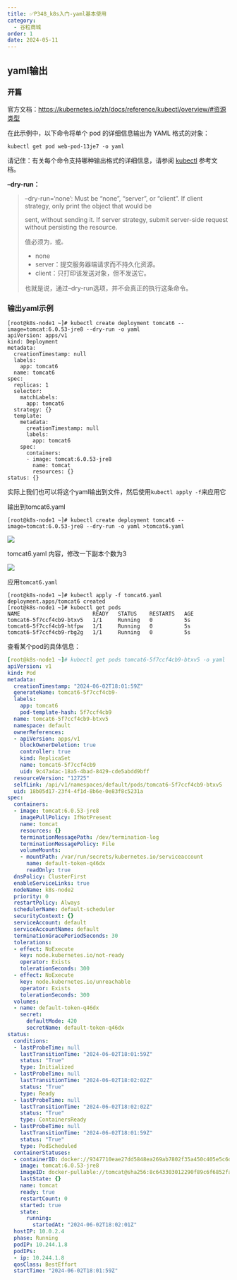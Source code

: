 ```yaml
---
title: ✅P348_k8s入门-yaml基本使用
category:
  - 谷粒商城
order: 1
date: 2024-05-11
---
```


<!-- more -->

## yaml输出

### 开篇

官方文档：https://kubernetes.io/zh/docs/reference/kubectl/overview/#资源类型

在此示例中，以下命令将单个 pod 的详细信息输出为 YAML 格式的对象：

```
kubectl get pod web-pod-13je7 -o yaml
```

请记住：有关每个命令支持哪种输出格式的详细信息，请参阅 [kubectl](https://kubernetes.io/docs/user-guide/kubectl/) 参考文档。

**–dry-run：**

> –dry-run=‘none’: Must be “none”, “server”, or “client”. If client strategy, only print the object that would be
>
> sent, without sending it. If server strategy, submit server-side request without persisting the resource.
>
> 值必须为`，`或`。`
>
> - none
> - server：提交服务器端请求而不持久化资源。
> - client：只打印该发送对象，但不发送它。
>
> 也就是说，通过–dry-run选项，并不会真正的执行这条命令。

### 输出yaml示例

```
[root@k8s-node1 ~]# kubectl create deployment tomcat6 --image=tomcat:6.0.53-jre8 --dry-run -o yaml
apiVersion: apps/v1
kind: Deployment
metadata:
  creationTimestamp: null
  labels:
    app: tomcat6
  name: tomcat6
spec:
  replicas: 1
  selector:
    matchLabels:
      app: tomcat6
  strategy: {}
  template:
    metadata:
      creationTimestamp: null
      labels:
        app: tomcat6
    spec:
      containers:
      - image: tomcat:6.0.53-jre8
        name: tomcat
        resources: {}
status: {}
```

实际上我们也可以将这个yaml输出到文件，然后使用`kubectl apply -f`来应用它

输出到tomcat6.yaml 

```
[root@k8s-node1 ~]# kubectl create deployment tomcat6 --image=tomcat:6.0.53-jre8 --dry-run -o yaml >tomcat6.yaml
```

![](https://cfmall-hello.oss-cn-beijing.aliyuncs.com/img/202405/40a3b3624f843cb3.png)

tomcat6.yaml 内容，修改一下副本个数为3

![](https://cfmall-hello.oss-cn-beijing.aliyuncs.com/img/202405/2d280cd8309b4d60.png)

应用`tomcat6.yaml`

```
[root@k8s-node1 ~]# kubectl apply -f tomcat6.yaml
deployment.apps/tomcat6 created
[root@k8s-node1 ~]# kubectl get pods
NAME                       READY   STATUS    RESTARTS   AGE
tomcat6-5f7ccf4cb9-btxv5   1/1     Running   0          5s
tomcat6-5f7ccf4cb9-htfpw   1/1     Running   0          5s
tomcat6-5f7ccf4cb9-rbg2g   1/1     Running   0          5s
```

查看某个pod的具体信息：

```yaml
[root@k8s-node1 ~]# kubectl get pods tomcat6-5f7ccf4cb9-btxv5 -o yaml
apiVersion: v1
kind: Pod
metadata:
  creationTimestamp: "2024-06-02T18:01:59Z"
  generateName: tomcat6-5f7ccf4cb9-
  labels:
    app: tomcat6
    pod-template-hash: 5f7ccf4cb9
  name: tomcat6-5f7ccf4cb9-btxv5
  namespace: default
  ownerReferences:
  - apiVersion: apps/v1
    blockOwnerDeletion: true
    controller: true
    kind: ReplicaSet
    name: tomcat6-5f7ccf4cb9
    uid: 9c47a4ac-18a5-4bad-8429-cde5abdd9bff
  resourceVersion: "12725"
  selfLink: /api/v1/namespaces/default/pods/tomcat6-5f7ccf4cb9-btxv5
  uid: 18b05d17-23f4-4f1d-8b6e-0e83f8c5231a
spec:
  containers:
  - image: tomcat:6.0.53-jre8
    imagePullPolicy: IfNotPresent
    name: tomcat
    resources: {}
    terminationMessagePath: /dev/termination-log
    terminationMessagePolicy: File
    volumeMounts:
    - mountPath: /var/run/secrets/kubernetes.io/serviceaccount
      name: default-token-q46dx
      readOnly: true
  dnsPolicy: ClusterFirst
  enableServiceLinks: true
  nodeName: k8s-node2
  priority: 0
  restartPolicy: Always
  schedulerName: default-scheduler
  securityContext: {}
  serviceAccount: default
  serviceAccountName: default
  terminationGracePeriodSeconds: 30
  tolerations:
  - effect: NoExecute
    key: node.kubernetes.io/not-ready
    operator: Exists
    tolerationSeconds: 300
  - effect: NoExecute
    key: node.kubernetes.io/unreachable
    operator: Exists
    tolerationSeconds: 300
  volumes:
  - name: default-token-q46dx
    secret:
      defaultMode: 420
      secretName: default-token-q46dx
status:
  conditions:
  - lastProbeTime: null
    lastTransitionTime: "2024-06-02T18:01:59Z"
    status: "True"
    type: Initialized
  - lastProbeTime: null
    lastTransitionTime: "2024-06-02T18:02:02Z"
    status: "True"
    type: Ready
  - lastProbeTime: null
    lastTransitionTime: "2024-06-02T18:02:02Z"
    status: "True"
    type: ContainersReady
  - lastProbeTime: null
    lastTransitionTime: "2024-06-02T18:01:59Z"
    status: "True"
    type: PodScheduled
  containerStatuses:
  - containerID: docker://9347710eae27dd5848ea269ab7802f35a450c405e5c6dc52960895f779c06c94
    image: tomcat:6.0.53-jre8
    imageID: docker-pullable://tomcat@sha256:8c643303012290f89c6f6852fa133b7c36ea6fbb8eb8b8c9588a432beb24dc5d
    lastState: {}
    name: tomcat
    ready: true
    restartCount: 0
    started: true
    state:
      running:
        startedAt: "2024-06-02T18:02:01Z"
  hostIP: 10.0.2.4
  phase: Running
  podIP: 10.244.1.8
  podIPs:
  - ip: 10.244.1.8
  qosClass: BestEffort
  startTime: "2024-06-02T18:01:59Z"
```

